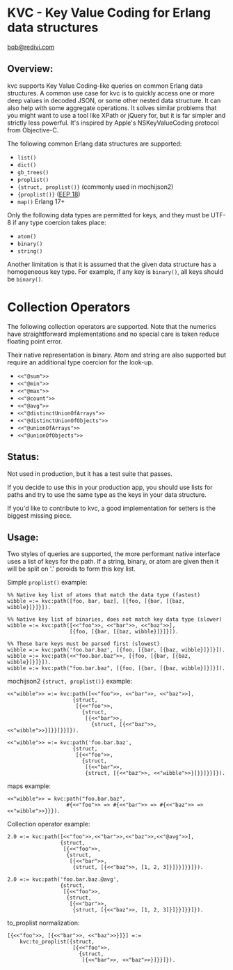 KVC - Key Value Coding for Erlang data structures
=================================================

<bob@redivi.com>

Overview:
---------

kvc supports Key Value Coding-like queries on common Erlang data structures.
A common use case for kvc is to quickly access one or more deep values in
decoded JSON, or some other nested data structure. It can also help with some
aggregate operations. It solves similar problems that you might want to
use a tool like XPath or jQuery for, but it is far simpler and strictly less
powerful. It's inspired by Apple's NSKeyValueCoding protocol from Objective-C.

The following common Erlang data structures are supported:

* `list()`
* `dict()`
* `gb_trees()`
* `proplist()`
* `{struct, proplist()}` (commonly used in mochijson2)
* `{proplist()}` ([EEP 18](http://www.erlang.org/eeps/eep-0018.html))
* `map()` Erlang 17+

Only the following data types are permitted for keys, and they must be UTF-8
if any type coercion takes place:

* `atom()`
* `binary()`
* `string()`

Another limitation is that it is assumed that the given data structure has a
homogeneous key type. For example, if any key is `binary()`, all keys should
be `binary()`.

Collection Operators
====================

The following collection operators are supported. Note that the
numerics have straightforward implementations and no special care is
taken reduce floating point error.

Their native representation is binary. Atom and string are also
supported but require an additional type coercion for the look-up.

* `<<"@sum">>`
* `<<"@min">>`
* `<<"@max">>`
* `<<"@count">>`
* `<<"@avg">>`
* `<<"@distinctUnionOfArrays">>`
* `<<"@distinctUnionOfObjects">>`
* `<<"@unionOfArrays">>`
* `<<"@unionOfObjects">>`

Status:
-------

Not used in production, but it has a test suite that passes.

If you decide to use this in your production app, you should use lists
for paths and try to use the same type as the keys in your data
structure.

If you'd like to contribute to kvc, a good implementation for setters
is the biggest missing piece.

Usage:
------

Two styles of queries are supported, the more performant native
interface uses a list of keys for the path. If a string, binary, or
atom are given then it will be split on '.' peroids to form this key list.

Simple `proplist()` example:

    %% Native key list of atoms that match the data type (fastest)
    wibble =:= kvc:path([foo, bar, baz], [{foo, [{bar, [{baz, wibble}]}]}]).

    %% Native key list of binaries, does not match key data type (slower)
    wibble =:= kvc:path([<<"foo">>, <<"bar">>, <<"baz">>],
                        [{foo, [{bar, [{baz, wibble}]}]}]).

    %% These bare keys must be parsed first (slowest)
    wibble =:= kvc:path('foo.bar.baz', [{foo, [{bar, [{baz, wibble}]}]}]).
    wibble =:= kvc:path(<<"foo.bar.baz">>, [{foo, [{bar, [{baz, wibble}]}]}]).
    wibble =:= kvc:path("foo.bar.baz", [{foo, [{bar, [{baz, wibble}]}]}]).


mochijson2 `{struct, proplist()}` example:

    <<"wibble">> =:= kvc:path([<<"foo">>, <<"bar">>, <<"baz">>],
                         {struct,
                          [{<<"foo">>,
                            {struct,
                             [{<<"bar">>,
                               {struct, [{<<"baz">>, <<"wibble">>}]}}]}}]}).

    <<"wibble">> =:= kvc:path('foo.bar.baz',
                         {struct,
                          [{<<"foo">>,
                            {struct,
                             [{<<"bar">>,
                             {struct, [{<<"baz">>, <<"wibble">>}]}}]}}]}).


maps example:

    <<"wibble">> = kvc:path("foo.bar.baz",
                       #{<<"foo">> => #{<<"bar">> => #{<<"baz">> => <<"wibble">>}}}).


Collection operator example:

    2.0 =:= kvc:path([<<"foo">>,<<"bar">>,<<"baz">>,<<"@avg">>],
                     {struct,
                      [{<<"foo">>,
                       {struct,
                        [{<<"bar">>,
                         {struct, [{<<"baz">>, [1, 2, 3]}]}}]}}]}).

    2.0 =:= kvc:path('foo.bar.baz.@avg',
                     {struct,
                      [{<<"foo">>,
                       {struct,
                        [{<<"bar">>,
                         {struct, [{<<"baz">>, [1, 2, 3]}]}}]}}]}).

to_proplist normalization:

    [{<<"foo">>, [{<<"bar">>, <<"baz">>}]}] =:=
        kvc:to_proplist({struct,
                         [{<<"foo">>,
                           {struct,
                            [{<<"bar">>, <<"baz">>}]}}]}).
